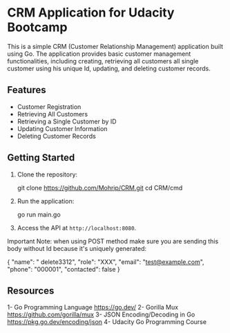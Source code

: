 # CRM Application for Udacity Bootcamp

This is a simple CRM (Customer Relationship Management) application built using Go. The application provides basic customer management functionalities, including creating, retrieving all customers all single customer using his unique Id, updating, and deleting customer records.


## Features

- Customer Registration
- Retrieving All Customers
- Retrieving a Single Customer by ID
- Updating Customer Information
- Deleting Customer Records

## Getting Started

1. Clone the repository:
   
   git clone <https://github.com/Mohrip/CRM.git>
   cd CRM/cmd   

2. Run the application:

   go run main.go


3. Access the API at `http://localhost:8080`.

Important Note: when using POST method make sure you are sending this body without Id because it's uniquely generated:

{
  "name": " delete3312",
  "role": "XXX",
  "email": "test@example.com",
  "phone": "000001",
  "contacted": false
}


## Resources

1- Go Programming Language https://go.dev/
2- Gorilla Mux https://github.com/gorilla/mux
3- JSON Encoding/Decoding in Go https://pkg.go.dev/encoding/json
4- Udacity Go Programming Course
